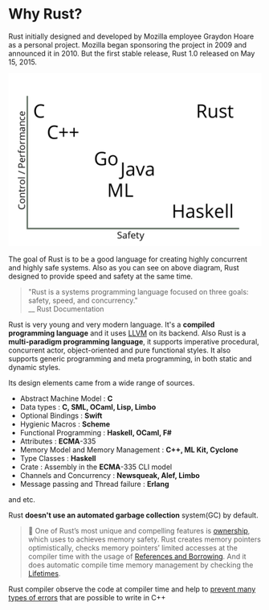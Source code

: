 # Why Rust?

Rust initially designed and developed by Mozilla employee Graydon Hoare as a personal project. Mozilla began sponsoring the project in 2009 and announced it in 2010. But the first stable release, Rust 1.0 released on May 15, 2015.

[![Rethinking Systems Programming](1*gX8C_mP0eETkwYjdCH16qQ.png)](http://thoughtram.io/rust-and-nickel/#/11)

The goal of Rust is to be a good language for creating highly concurrent and highly safe systems. Also as you can see on above diagram, Rust designed to provide speed and safety at the same time.

> "Rust is a systems programming language focused on three goals: safety, speed, and concurrency."   
__ Rust Documentation

Rust is very young and very modern language. It's a **compiled programming language** and it uses [LLVM](https://en.wikipedia.org/wiki/LLVM) on its backend. Also Rust is a **multi-paradigm programming language**, it supports imperative procedural, concurrent actor, object-oriented and pure functional styles. It also supports generic programming and meta programming, in both static and dynamic styles.


Its design elements came from a wide range of sources.

* Abstract Machine Model : **C**
* Data types : **C, SML, OCaml, Lisp, Limbo**
* Optional Bindings : **Swift**
* Hygienic Macros : **Scheme**
* Functional Programming : **Haskell, OCaml, F#**
* Attributes : **ECMA**-335
* Memory Model and Memory Management : **C++, ML Kit, Cyclone**
* Type Classes : **Haskell**
* Crate : Assembly in the **ECMA**-335 CLI model
* Channels and Concurrency : **Newsqueak, Alef, Limbo**
* Message passing and Thread failure : **Erlang**  

and etc.

Rust **doesn't use an automated garbage collection** system(GC) by default.

> 🔎 One of Rust’s most unique and compelling features is [ownership](https://doc.rust-lang.org/stable/book/ownership.html), which uses to achieves memory safety. Rust creates memory pointers optimistically, checks memory pointers’ limited accesses at the compiler time with the usage of [References and Borrowing](https://doc.rust-lang.org/stable/book/references-and-borrowing.html). And it does automatic compile time memory management by checking the [Lifetimes](https://doc.rust-lang.org/stable/book/lifetimes.html).

Rust compiler observe the code at compiler time and help to [prevent many types of errors](https://doc.rust-lang.org/error-index.html) that are possible to write in C++

